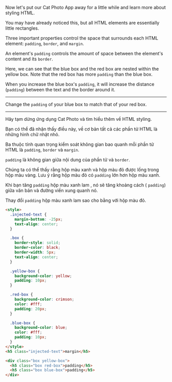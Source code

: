 Now let's put our Cat Photo App away for a little while and learn more about styling HTML.

You may have already noticed this, but all HTML elements are essentially little rectangles.

Three important properties control the space that surrounds each HTML element: `padding`, `border`, and `margin`.

An element's `padding` controls the amount of space between the element's content and its `border`.

Here, we can see that the blue box and the red box are nested within the yellow box. Note that the red box has more `padding` than the blue box.

When you increase the blue box's `padding`, it will increase the distance (`padding`) between the text and the border around it.

---

Change the `padding` of your blue box to match that of your red box.

---

Hãy tạm dừng ứng dụng Cat Photo và tìm hiểu thêm về HTML styling.

Bạn có thể đã nhận thấy điều này, về cơ bản tất cả các phần tử HTML là những hình chữ nhật nhỏ.

Ba thuộc tính quan trọng kiểm soát không gian bao quanh mỗi phần tử HTML là `padding`, `border` và `margin`.

`padding` là không gian giữa nội dung của phần tử và `border`.

Chúng ta có thể thấy rằng hộp màu xanh và hộp màu đỏ được lồng trong hộp màu vàng. Lưu ý rằng hộp màu đỏ có `padding` lớn hơn hộp màu xanh.

Khi bạn tăng `padding` hộp màu xanh lam , nó sẽ tăng khoảng cách ( `padding`) giữa văn bản và đường viền xung quanh nó.

Thay đổi `padding` hộp màu xanh lam sao cho bằng với hộp màu đỏ.

```html
<style>
  .injected-text {
    margin-bottom: -25px;
    text-align: center;
  }

  .box {
    border-style: solid;
    border-color: black;
    border-width: 5px;
    text-align: center;
  }

  .yellow-box {
    background-color: yellow;
    padding: 10px;
  }

  .red-box {
    background-color: crimson;
    color: #fff;
    padding: 20px;
  }

  .blue-box {
    background-color: blue;
    color: #fff;
    padding: 10px;
  }
</style>
<h5 class="injected-text">margin</h5>

<div class="box yellow-box">
  <h5 class="box red-box">padding</h5>
  <h5 class="box blue-box">padding</h5>
</div>
```
